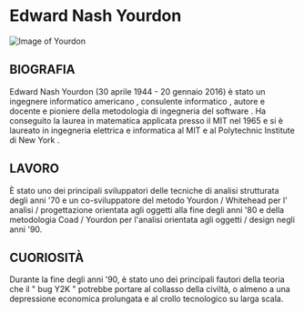 
# Edward Nash Yourdon 
![Image of Yourdon](https://upload.wikimedia.org/wikipedia/commons/9/9f/Yourdon%2CEdward%282008%29.jpg)


## BIOGRAFIA
Edward Nash Yourdon (30 aprile 1944 - 20 gennaio 2016) è stato un ingegnere informatico americano , consulente informatico , autore e docente e pioniere della metodologia di ingegneria del software . Ha conseguito la laurea in matematica applicata presso il MIT nel 1965 e si è laureato in ingegneria elettrica e informatica al MIT e al Polytechnic Institute di New York .

## LAVORO
È stato uno dei principali sviluppatori delle tecniche di analisi strutturata degli anni '70 e un co-sviluppatore del metodo Yourdon / Whitehead per l' analisi / progettazione orientata agli oggetti alla fine degli anni '80 e della metodologia Coad / Yourdon per l'analisi orientata agli oggetti / design negli anni '90. 

## CUORIOSITÀ
Durante la fine degli anni '90, è stato uno dei principali fautori della teoria che il " bug Y2K " potrebbe portare al collasso della civiltà, o almeno a una depressione economica prolungata e al crollo tecnologico su larga scala.
